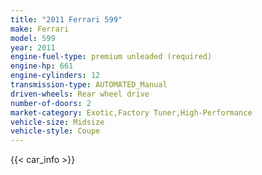 ```yaml
---
title: "2011 Ferrari 599"
make: Ferrari
model: 599
year: 2011
engine-fuel-type: premium unleaded (required)
engine-hp: 661
engine-cylinders: 12
transmission-type: AUTOMATED_Manual
driven-wheels: Rear wheel drive
number-of-doors: 2
market-category: Exotic,Factory Tuner,High-Performance
vehicle-size: Midsize
vehicle-style: Coupe
---
```


{{< car_info >}}
